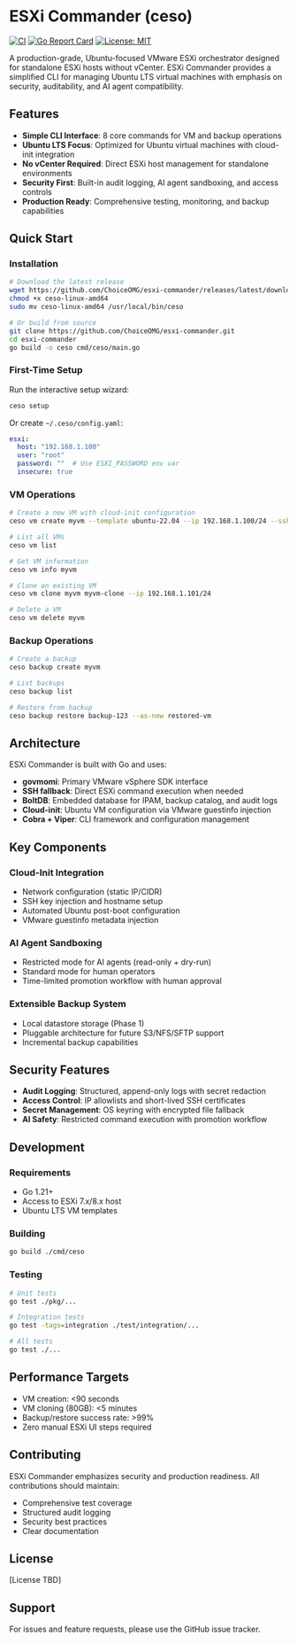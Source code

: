 # ESXi Commander (ceso)

[![CI](https://github.com/ChoiceOMG/esxi-commander/actions/workflows/ci.yml/badge.svg)](https://github.com/ChoiceOMG/esxi-commander/actions/workflows/ci.yml)
[![Go Report Card](https://goreportcard.com/badge/github.com/r11/esxi-commander)](https://goreportcard.com/report/github.com/r11/esxi-commander)
[![License: MIT](https://img.shields.io/badge/License-MIT-yellow.svg)](https://opensource.org/licenses/MIT)

A production-grade, Ubuntu-focused VMware ESXi orchestrator designed for standalone ESXi hosts without vCenter. ESXi Commander provides a simplified CLI for managing Ubuntu LTS virtual machines with emphasis on security, auditability, and AI agent compatibility.

## Features

- **Simple CLI Interface**: 8 core commands for VM and backup operations
- **Ubuntu LTS Focus**: Optimized for Ubuntu virtual machines with cloud-init integration
- **No vCenter Required**: Direct ESXi host management for standalone environments
- **Security First**: Built-in audit logging, AI agent sandboxing, and access controls
- **Production Ready**: Comprehensive testing, monitoring, and backup capabilities

## Quick Start

### Installation

```bash
# Download the latest release
wget https://github.com/ChoiceOMG/esxi-commander/releases/latest/download/ceso-linux-amd64
chmod +x ceso-linux-amd64
sudo mv ceso-linux-amd64 /usr/local/bin/ceso

# Or build from source
git clone https://github.com/ChoiceOMG/esxi-commander.git
cd esxi-commander
go build -o ceso cmd/ceso/main.go
```

### First-Time Setup

Run the interactive setup wizard:
```bash
ceso setup
```

Or create `~/.ceso/config.yaml`:
```yaml
esxi:
  host: "192.168.1.100"
  user: "root"
  password: ""  # Use ESXI_PASSWORD env var
  insecure: true
```

### VM Operations
```bash
# Create a new VM with cloud-init configuration
ceso vm create myvm --template ubuntu-22.04 --ip 192.168.1.100/24 --ssh-key ~/.ssh/id_rsa.pub

# List all VMs
ceso vm list

# Get VM information
ceso vm info myvm

# Clone an existing VM
ceso vm clone myvm myvm-clone --ip 192.168.1.101/24

# Delete a VM
ceso vm delete myvm
```

### Backup Operations
```bash
# Create a backup
ceso backup create myvm

# List backups
ceso backup list

# Restore from backup
ceso backup restore backup-123 --as-new restored-vm
```

## Architecture

ESXi Commander is built with Go and uses:

- **govmomi**: Primary VMware vSphere SDK interface
- **SSH fallback**: Direct ESXi command execution when needed
- **BoltDB**: Embedded database for IPAM, backup catalog, and audit logs
- **Cloud-init**: Ubuntu VM configuration via VMware guestinfo injection
- **Cobra + Viper**: CLI framework and configuration management

## Key Components

### Cloud-Init Integration
- Network configuration (static IP/CIDR)
- SSH key injection and hostname setup
- Automated Ubuntu post-boot configuration
- VMware guestinfo metadata injection

### AI Agent Sandboxing
- Restricted mode for AI agents (read-only + dry-run)
- Standard mode for human operators
- Time-limited promotion workflow with human approval

### Extensible Backup System
- Local datastore storage (Phase 1)
- Pluggable architecture for future S3/NFS/SFTP support
- Incremental backup capabilities

## Security Features

- **Audit Logging**: Structured, append-only logs with secret redaction
- **Access Control**: IP allowlists and short-lived SSH certificates  
- **Secret Management**: OS keyring with encrypted file fallback
- **AI Safety**: Restricted command execution with promotion workflow

## Development

### Requirements
- Go 1.21+
- Access to ESXi 7.x/8.x host
- Ubuntu LTS VM templates

### Building
```bash
go build ./cmd/ceso
```

### Testing
```bash
# Unit tests
go test ./pkg/...

# Integration tests
go test -tags=integration ./test/integration/...

# All tests
go test ./...
```

## Performance Targets

- VM creation: <90 seconds
- VM cloning (80GB): <5 minutes  
- Backup/restore success rate: >99%
- Zero manual ESXi UI steps required

## Contributing

ESXi Commander emphasizes security and production readiness. All contributions should maintain:

- Comprehensive test coverage
- Structured audit logging
- Security best practices
- Clear documentation

## License

[License TBD]

## Support

For issues and feature requests, please use the GitHub issue tracker.